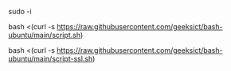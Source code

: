 sudo -i

bash <(curl -s https://raw.githubusercontent.com/geeksict/bash-ubuntu/main/script.sh)

bash <(curl -s https://raw.githubusercontent.com/geeksict/bash-ubuntu/main/script-ssl.sh)
